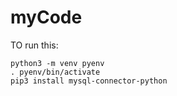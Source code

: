 # myCode

TO run this:

```
python3 -m venv pyenv 
. pyenv/bin/activate
pip3 install mysql-connector-python
